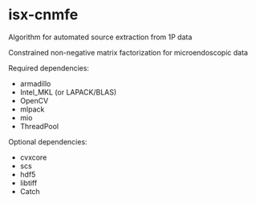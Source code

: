 # isx-cnmfe
Algorithm for automated source extraction from 1P data

Constrained non-negative matrix factorization for microendoscopic data


Required dependencies:
- armadillo
- Intel_MKL (or LAPACK/BLAS)
- OpenCV
- mlpack
- mio
- ThreadPool

Optional dependencies:
- cvxcore
- scs
- hdf5
- libtiff
- Catch